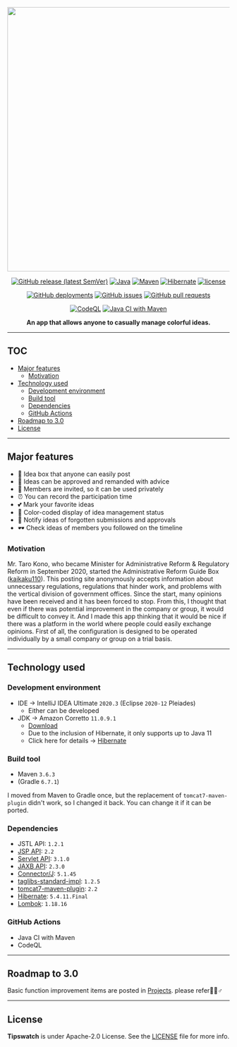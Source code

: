 <p align='center'>
  
  <img src='https://user-images.githubusercontent.com/69025878/102054378-a739d380-3e2c-11eb-846b-144d4bf6cbe2.png' width='600px' />

</p>

<div align='center'>
  
  [![GitHub release (latest SemVer)](https://img.shields.io/github/v/release/kikikeiten/tipswatch?color=FA8F80&style=for-the-badge)](https://github.com/kikikeiten/tipswatch/releases)
  [![Java](https://img.shields.io/badge/java-11-DE717A.svg?style=for-the-badge)](https://docs.aws.amazon.com/ja_jp/corretto/latest/corretto-11-ug/what-is-corretto-11.html)
  [![Maven](https://img.shields.io/badge/maven-3.6.3-F58AC9.svg?style=for-the-badge)](https://maven.apache.org/download.cgi)
  [![Hibernate](https://img.shields.io/badge/hibernate-5.4.11.Final-D971DE.svg?style=for-the-badge)](https://hibernate.org/orm/releases/5.4/)
  [![license](https://img.shields.io/github/license/kikikeiten/tipswatch?color=D380FA&style=for-the-badge)](https://github.com/kikikeiten/tipswatch/blob/main/LICENSE.md)
  
  [![GitHub deployments](https://img.shields.io/github/deployments/kikikeiten/tipswatch/tipswatch?color=FDC8B3&style=for-the-badge)](https://github.com/kikikeiten/tipswatch/deployments/activity_log?environment=tipswatch)
  [![GitHub issues](https://img.shields.io/github/issues/kikikeiten/tipswatch?style=for-the-badge&color=FBE1BE)](https://github.com/kikikeiten/tipswatch/issues)
  [![GitHub pull requests](https://img.shields.io/github/issues-pr/kikikeiten/tipswatch?style=for-the-badge&color=FDECB3)](https://github.com/kikikeiten/tipswatch/pulls)
    
  [![CodeQL](https://github.com/kikikeiten/tipswatch/workflows/CodeQL/badge.svg)](https://github.com/kikikeiten/tipswatch/actions?query=workflow%3ACodeQL)
  [![Java CI with Maven](https://github.com/kikikeiten/tipswatch/workflows/Java%20CI%20with%20Maven/badge.svg)](https://github.com/kikikeiten/tipswatch/actions?query=workflow%3A%22Java+CI+with+Maven%22)
  
  **An app that allows anyone to casually manage colorful ideas.**  
  
</div>

<hr />

## TOC <!-- omit in toc -->
- [Major features](#major-features)
  - [Motivation](#motivation)
- [Technology used](#technology-used)
  - [Development environment](#development-environment)
  - [Build tool](#build-tool)
  - [Dependencies](#dependencies)
  - [GitHub Actions](#github-actions)
- [Roadmap to 3.0](#roadmap-to-30)
- [License](#license)

<hr />

## Major features

- 🎁 Idea box that anyone can easily post
- 🔖 Ideas can be approved and remanded with advice
- 👭 Members are invited, so it can be used privately
- ⏰ You can record the participation time
- 💕 Mark your favorite ideas
- 🎨 Color-coded display of idea management status
- 📢 Notify ideas of forgotten submissions and approvals
- 🕶 Check ideas of members you followed on the timeline

### Motivation

Mr. Taro Kono, who became Minister for Administrative Reform & Regulatory Reform in September 2020, started the Administrative Reform Guide Box ([kaikaku110](https://www.taro.org/kaikaku110)). This posting site anonymously accepts information about unnecessary regulations, regulations that hinder work, and problems with the vertical division of government offices. Since the start, many opinions have been received and it has been forced to stop. From this, I thought that even if there was potential improvement in the company or group, it would be difficult to convey it. And I made this app thinking that it would be nice if there was a platform in the world where people could easily exchange opinions. First of all, the configuration is designed to be operated individually by a small company or group on a trial basis.

<hr />

## Technology used

### Development environment

- IDE -> IntelliJ IDEA Ultimate `2020.3` (Eclipse `2020-12` Pleiades)
  - Either can be developed
- JDK -> Amazon Corretto `11.0.9.1`
  - [Download](https://docs.aws.amazon.com/ja_jp/corretto/latest/corretto-11-ug/downloads-list.html)
  - Due to the inclusion of Hibernate, it only supports up to Java 11
  - Click here for details -> [Hibernate](https://hibernate.org/orm/releases/)
  
### Build tool

- Maven `3.6.3`
- (Gradle `6.7.1`)

I moved from Maven to Gradle once, but the replacement of `tomcat7-maven-plugin` didn't work, so I changed it back. You can change it if it can be ported.

### Dependencies

- JSTL API: `1.2.1`
- [JSP API](https://github.com/eclipse-ee4j/jsp-api): `2.2`
- [Servlet API](https://github.com/javaee/servlet-spec): `3.1.0`
- [JAXB API](https://github.com/javaee/jaxb-spec): `2.3.0`
- [Connector/J](https://github.com/mysql/mysql-connector-j): `5.1.45`
- [taglibs-standard-impl](https://github.com/apache/tomcat-taglibs-standard): `1.2.5`
- [tomcat7-maven-plugin](https://github.com/apache/tomcat-maven-plugin): `2.2`
- [Hibernate](https://hibernate.org): `5.4.11.Final`
- [Lombok](https://github.com/rzwitserloot/lombok): `1.18.16`

### GitHub Actions

- Java CI with Maven
- CodeQL

<hr />

## Roadmap to 3.0

Basic function improvement items are posted in [Projects](https://github.com/kikikeiten/tipswatch/projects/1). please refer🙆‍♀️♂️

<hr />

## License

**Tipswatch** is under Apache-2.0 License. See the [LICENSE](https://github.com/kikikeiten/tipswatch/blob/main/LICENSE.md) file for more info.
